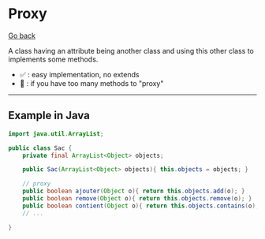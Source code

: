 # Proxy

[Go back](..)

A class having an attribute being another class
and using this other class to implements some methods.

* ✅ : easy implementation, no extends
* 🚫 : if you have too many methods to "proxy"

<hr class="sl">

## Example in Java

```java
import java.util.ArrayList;

public class Sac {
    private final ArrayList<Object> objects;

    public Sac(ArrayList<Object> objects){ this.objects = objects; }

    // proxy
    public boolean ajouter(Object o){ return this.objects.add(o); }
    public boolean remove(Object o){ return this.objects.remove(o); }
    public boolean contient(Object o){ return this.objects.contains(o); }
    // ...

}
```